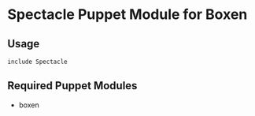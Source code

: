 # Spectacle Puppet Module for Boxen

## Usage

```puppet
include Spectacle
```

## Required Puppet Modules

* boxen

